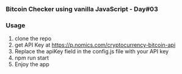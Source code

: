 ### Bitcoin Checker using vanilla JavaScript - Day#03

### Usage
1. clone the repo
2. get API Key at https://p.nomics.com/cryptocurrency-bitcoin-api
3. Replace the apiKey field in the config.js file with your API key
4. npm run start
5. Enjoy the app